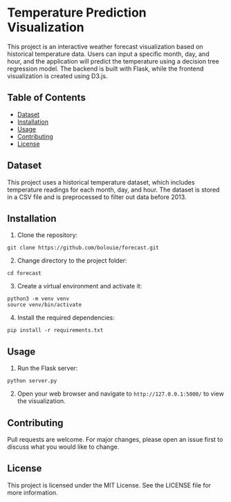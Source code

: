 # Temperature Prediction Visualization

This project is an interactive weather forecast visualization based on historical temperature data. Users can input a specific month, day, and hour, and the application will predict the temperature using a decision tree regression model. The backend is built with Flask, while the frontend visualization is created using D3.js.

## Table of Contents

- [Dataset](#Dataset)
- [Installation](#installation)
- [Usage](#usage)
- [Contributing](#contributing)
- [License](#license)

## Dataset
This project uses a historical temperature dataset, which includes temperature readings for each month, day, and hour. The dataset is stored in a CSV file and is preprocessed to filter out data before 2013.

## Installation

1. Clone the repository:
```
git clone https://github.com/bolouie/forecast.git
```

2. Change directory to the project folder: 
```
cd forecast
```

3. Create a virtual environment and activate it:

```commandline
python3 -m venv venv
source venv/bin/activate
```
4. Install the required dependencies:
```commandline
pip install -r requirements.txt
```

## Usage

1. Run the Flask server:
```commandline
python server.py
```

2. Open your web browser and navigate to `http://127.0.0.1:5000/` to view the visualization.


## Contributing

Pull requests are welcome. For major changes, please open an issue first to discuss what you would like to change.

## License

This project is licensed under the MIT License. See the LICENSE file for more information.
